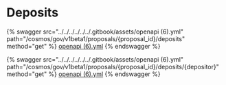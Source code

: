 # Deposits

{% swagger src="../../../../../../.gitbook/assets/openapi (6).yml" path="/cosmos/gov/v1beta1/proposals/{proposal_id}/deposits" method="get" %}
[openapi (6).yml](<../../../../../../.gitbook/assets/openapi (6).yml>)
{% endswagger %}

{% swagger src="../../../../../../.gitbook/assets/openapi (6).yml" path="/cosmos/gov/v1beta1/proposals/{proposal_id}/deposits/{depositor}" method="get" %}
[openapi (6).yml](<../../../../../../.gitbook/assets/openapi (6).yml>)
{% endswagger %}
